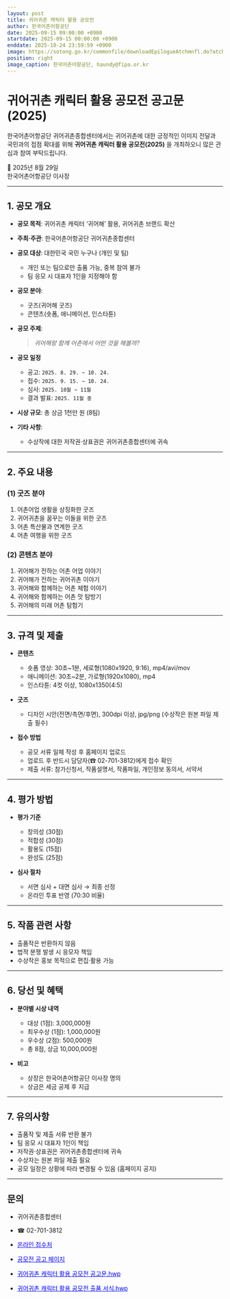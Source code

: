 ```yaml
---
layout: post
title: 귀어귀촌 캐릭터 활용 공모전
author: 한국어촌어항공단
date: 2025-09-15 09:00:00 +0900
startdate: 2025-09-15 00:00:00 +0900
enddate: 2025-10-24 23:59:59 +0900
image: https://sotong.go.kr/commonfile/downloadEpilogueAtchmnfl.do?atchmnfl_id=d522beacc6754b9993a83356ade2e5ad
position: right
image_caption: 한국어촌어항공단, haundy@fipa.or.kr
---
```

# 귀어귀촌 캐릭터 활용 공모전 공고문 (2025)

한국어촌어항공단 귀어귀촌종합센터에서는 귀어귀촌에 대한 긍정적인 이미지 전달과 국민과의 접점 확대를 위해 **귀어귀촌 캐릭터 활용 공모전(2025)** 을 개최하오니 많은 관심과 참여 부탁드립니다.

📅 2025년 8월 29일  
한국어촌어항공단 이사장

---

## 1. 공모 개요
- **공모 목적**: 귀어귀촌 캐릭터 ‘귀어해’ 활용, 귀어귀촌 브랜드 확산
- **주최·주관**: 한국어촌어항공단 귀어귀촌종합센터
- **공모 대상**: 대한민국 국민 누구나 (개인 및 팀)
    - 개인 또는 팀으로만 출품 가능, 중복 참여 불가
    - 팀 응모 시 대표자 1인을 지정해야 함
- **공모 분야**:
    - 굿즈(귀어해 굿즈)
    - 콘텐츠(숏폼, 애니메이션, 인스타툰)
- **공모 주제**:
  > *귀어해랑 함께 어촌에서 어떤 것을 해볼까?*

- **공모 일정**
    - 공고: `2025. 8. 29. ~ 10. 24.`
    - 접수: `2025. 9. 15. ~ 10. 24.`
    - 심사: `2025. 10월 ~ 11월`
    - 결과 발표: `2025. 11월 중`

- **시상 규모**: 총 상금 1천만 원 (8팀)
- **기타 사항**:
    - 수상작에 대한 저작권·상표권은 귀어귀촌종합센터에 귀속
<!--more-->
---

## 2. 주요 내용
### (1) 굿즈 분야
1. 어촌어업 생활을 상징화한 굿즈
2. 귀어귀촌을 꿈꾸는 이들을 위한 굿즈
3. 어촌 특산물과 연계한 굿즈
4. 어촌 여행을 위한 굿즈

### (2) 콘텐츠 분야
1. 귀어해가 전하는 어촌 어업 이야기
2. 귀어해가 전하는 귀어귀촌 이야기
3. 귀어해와 함께하는 어촌 체험 이야기
4. 귀어해와 함께하는 어촌 맛 탐방기
5. 귀어해의 미래 어촌 탐험기

---

## 3. 규격 및 제출
- **콘텐츠**
    - 숏폼 영상: 30초~1분, 세로형(1080x1920, 9:16), mp4/avi/mov
    - 애니메이션: 30초~2분, 가로형(1920x1080), mp4
    - 인스타툰: 4컷 이상, 1080x1350(4:5)

- **굿즈**
    - 디자인 시안(전면/측면/후면), 300dpi 이상, jpg/png (수상작은 원본 파일 제출 필수)

- **접수 방법**
    - 공모 서류 일체 작성 후 홈페이지 업로드
    - 업로드 후 반드시 담당자(☎ 02-701-3812)에게 접수 확인
    - 제출 서류: 참가신청서, 작품설명서, 작품파일, 개인정보 동의서, 서약서

---

## 4. 평가 방법
- **평가 기준**
    - 창의성 (30점)
    - 적합성 (30점)
    - 활용도 (15점)
    - 완성도 (25점)

- **심사 절차**
    - 서면 심사 + 대면 심사 → 최종 선정
    - 온라인 투표 반영 (70:30 비율)

---

## 5. 작품 관련 사항
- 출품작은 반환하지 않음
- 법적 분쟁 발생 시 응모자 책임
- 수상작은 홍보 목적으로 편집·활용 가능

---

## 6. 당선 및 혜택
- **분야별 시상 내역**
    - 대상 (1점): 3,000,000원
    - 최우수상 (1점): 1,000,000원
    - 우수상 (2점): 500,000원
    - 총 8점, 상금 10,000,000원

- **비고**
    - 상장은 한국어촌어항공단 이사장 명의
    - 상금은 세금 공제 후 지급

---

## 7. 유의사항
- 출품작 및 제출 서류 반환 불가
- 팀 응모 시 대표자 1인이 책임
- 저작권·상표권은 귀어귀촌종합센터에 귀속
- 수상자는 원본 파일 제출 필요
- 공모 일정은 상황에 따라 변경될 수 있음 (홈페이지 공지)

---

## 문의
- 귀어귀촌종합센터
- ☎ 02-701-3812  

- <a href="https://www.sealife.go.kr/board/notice/view.do?selectedId=6506" style="color:blue;" target="_blank">온라인 접수처</a>
- <a href="https://sotong.go.kr/front/epilogue/epilogueNewViewPage.do?bbs_id=4150da283caa4bd8862db014d063e9dd&pagetype=bbs&search_result=&search_result_cnddt=&epilogue_bgnde=&epilogue_endde=&date_range=all&epilogue_bgnde_cnddt=&epilogue_endde_cnddt=&date_range_cnddt=all&search_title_contents=&search_insttNm=&miv_pageNo=2&preDate=&endDate=" style="color:blue;" target="_blank">공모전 공고 페이지</a>
- <a href="https://sotong.go.kr/commonfile/downloadEpilogueAtchmnfl.do?atchmnfl_id=2dace421bc7c4c0091e97614da573b80" style="color:blue;">귀어귀촌 캐릭터 활용 공모전 공고문.hwp</a>
- <a href="https://sotong.go.kr/commonfile/downloadEpilogueAtchmnfl.do?atchmnfl_id=b31d870533a74fc6baae03685412a7e7" style="color:blue;">귀어귀촌 캐릭터 활용 공모전 출품 서식.hwp</a>
